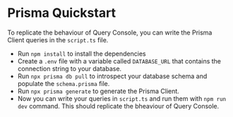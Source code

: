 # Prisma Quickstart

To replicate the behaviour of Query Console, you can write the Prisma Client queries in the `script.ts` file.

- Run `npm install` to install the dependencies
- Create a `.env` file with a variable called `DATABASE_URL` that contains the connection string to your database.
- Run `npx prisma db pull` to introspect your database schema and populate the `schema.prisma` file.
- Run `npx prisma generate` to generate the Prisma Client.
- Now you can write your queries in `script.ts` and run them with `npm run dev` command. This should replicate the bheaviour of Query Console.
